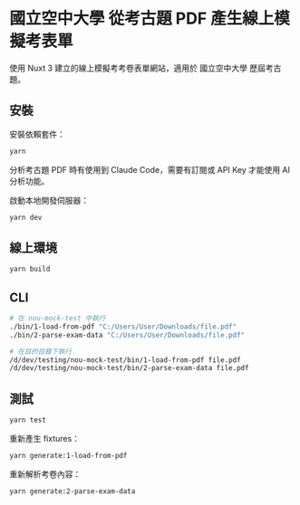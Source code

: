 # 國立空中大學 從考古題 PDF 產生線上模擬考表單

使用 Nuxt 3 建立的線上模擬考考卷表單網站，適用於 國立空中大學 歷屆考古題。

## 安裝

安裝依賴套件：

```bash
yarn
```

分析考古題 PDF 時有使用到 Claude Code，需要有訂閱或 API Key 才能使用 AI 分析功能。

啟動本地開發伺服器：

```bash
yarn dev
```

## 線上環境

```bash
yarn build
```

## CLI

```bash
# 在 nou-mock-test 中執行
./bin/1-load-from-pdf "C:/Users/User/Downloads/file.pdf"
./bin/2-parse-exam-data "C:/Users/User/Downloads/file.pdf"

# 在目的目錄下執行
/d/dev/testing/nou-mock-test/bin/1-load-from-pdf file.pdf
/d/dev/testing/nou-mock-test/bin/2-parse-exam-data file.pdf
```

## 測試

```bash
yarn test
```

重新產生 fixtures：

```bash
yarn generate:1-load-from-pdf
```

重新解析考卷內容：

```bash
yarn generate:2-parse-exam-data
```
